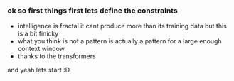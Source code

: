 ### ok so first things first lets define the constraints
- intelligence is fractal it cant produce more than its training data but this is a bit finicky
- what you think is not a pattern is actually a pattern for a large enough context window
- thanks to the transformers

and yeah lets start :D